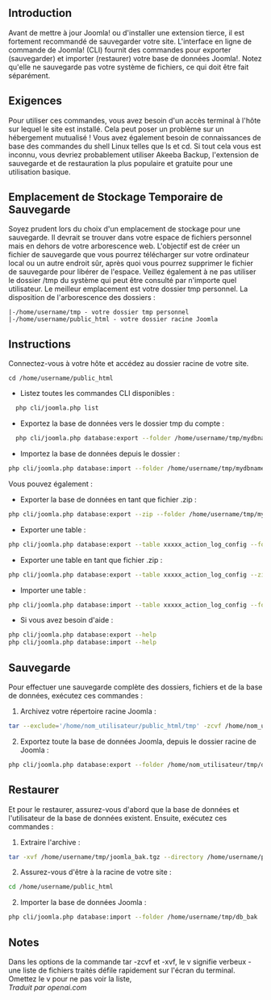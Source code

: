 <!-- Filename: J4.x:CLI_Database_Exporter_Importer / Display title: Exportation et Importation de Base de Données via CLI  -->

## Introduction

Avant de mettre à jour Joomla! ou d'installer une extension tierce, il est fortement recommandé de sauvegarder votre site. L'interface en ligne de commande de Joomla! (CLI) fournit des commandes pour exporter (sauvegarder) et importer (restaurer) votre base de données Joomla!. Notez qu'elle ne sauvegarde pas votre système de fichiers, ce qui doit être fait séparément.

## Exigences

Pour utiliser ces commandes, vous avez besoin d'un accès terminal à l'hôte sur lequel le site est installé. Cela peut poser un problème sur un hébergement mutualisé ! Vous avez également besoin de connaissances de base des commandes du shell Linux telles que ls et cd. Si tout cela vous est inconnu, vous devriez probablement utiliser Akeeba Backup, l'extension de sauvegarde et de restauration la plus populaire et gratuite pour une utilisation basique.

## Emplacement de Stockage Temporaire de Sauvegarde

Soyez prudent lors du choix d'un emplacement de stockage pour une sauvegarde. Il devrait se trouver dans votre espace de fichiers personnel mais en dehors de votre arborescence web. L'objectif est de créer un fichier de sauvegarde que vous pourrez télécharger sur votre ordinateur local ou un autre endroit sûr, après quoi vous pourrez supprimer le fichier de sauvegarde pour libérer de l'espace. Veillez également à ne pas utiliser le dossier /tmp du système qui peut être consulté par n'importe quel utilisateur. Le meilleur emplacement est votre dossier tmp personnel. La disposition de l'arborescence des dossiers :
```
|-/home/username/tmp - votre dossier tmp personnel
|-/home/username/public_html - votre dossier racine Joomla
```

## Instructions

Connectez-vous à votre hôte et accédez au dossier racine de votre site.
```
cd /home/username/public_html
```

- Listez toutes les commandes CLI disponibles :
```sh
  php cli/joomla.php list
```
- Exportez la base de données vers le dossier tmp du compte :
```sh
  php cli/joomla.php database:export --folder /home/username/tmp/mydbname
```
- Importez la base de données depuis le dossier :
```sh
php cli/joomla.php database:import --folder /home/username/tmp/mydbname
```

Vous pouvez également :

- Exporter la base de données en tant que fichier .zip :
```sh
php cli/joomla.php database:export --zip --folder /home/username/tmp/mydbname
```
- Exporter une table :
```sh
php cli/joomla.php database:export --table xxxxx_action_log_config --folder /home/username/tmp/mydbname
```
- Exporter une table en tant que fichier .zip :
```sh
php cli/joomla.php database:export --table xxxxx_action_log_config --zip --folder /home/username/tmp/mydbname
```
- Importer une table :
```sh
php cli/joomla.php database:import --table xxxxx_action_log_config --folder /home/username/tmp/mydbname
```
- Si vous avez besoin d'aide :
```sh
php cli/joomla.php database:export --help
php cli/joomla.php database:import --help
```

## Sauvegarde

Pour effectuer une sauvegarde complète des dossiers, fichiers et de la base de données, exécutez ces commandes :

1. Archivez votre répertoire racine Joomla :
```sh
tar --exclude='/home/nom_utilisateur/public_html/tmp' -zcvf /home/nom_utilisateur/tmp/joomla_bak.tgz /home/nom_utilisateur/public_html > /home/nom_utilisateur/tmp/joomla_bak.log
```
2. Exportez toute la base de données Joomla, depuis le dossier racine de Joomla :
```sh
php cli/joomla.php database:export --folder /home/nom_utilisateur/tmp/db_bak
```

## Restaurer

Et pour le restaurer, assurez-vous d'abord que la base de données et l'utilisateur de la base de données existent. Ensuite, exécutez ces commandes :

1. Extraire l'archive :
```sh
tar -xvf /home/username/tmp/joomla_bak.tgz --directory /home/username/public_html
```
2. Assurez-vous d'être à la racine de votre site :
```sh
cd /home/username/public_html
```
2. Importer la base de données Joomla :
```sh
php cli/joomla.php database:import --folder /home/username/tmp/db_bak
```

## Notes

Dans les options de la commande tar -zcvf et -xvf, le v signifie verbeux - une liste de
fichiers traités défile rapidement sur l'écran du terminal. Omettez le v pour
ne pas voir la liste,  
*Traduit par openai.com*

